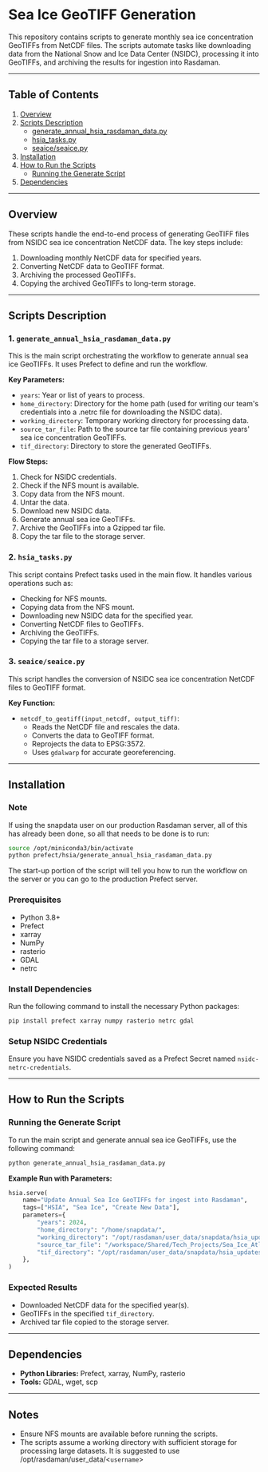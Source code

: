# Sea Ice GeoTIFF Generation

This repository contains scripts to generate monthly sea ice concentration GeoTIFFs from NetCDF files. The scripts automate tasks like downloading data from the National Snow and Ice Data Center (NSIDC), processing it into GeoTIFFs, and archiving the results for ingestion into Rasdaman.

---

## Table of Contents

1. [Overview](#overview)
2. [Scripts Description](#scripts-description)
   - [generate_annual_hsia_rasdaman_data.py](#generate_annual_hsia_rasdaman_datapy)
   - [hsia_tasks.py](#hsia_taskspy)
   - [seaice/seaice.py](#seaiceseaicepy)
3. [Installation](#installation)
4. [How to Run the Scripts](#how-to-run-the-scripts)
   - [Running the Generate Script](#running-the-generate-script)
5. [Dependencies](#dependencies)

---

## Overview

These scripts handle the end-to-end process of generating GeoTIFF files from NSIDC sea ice concentration NetCDF data. The key steps include:

1. Downloading monthly NetCDF data for specified years.
2. Converting NetCDF data to GeoTIFF format.
3. Archiving the processed GeoTIFFs.
4. Copying the archived GeoTIFFs to long-term storage.

---

## Scripts Description

### 1. `generate_annual_hsia_rasdaman_data.py`

This is the main script orchestrating the workflow to generate annual sea ice GeoTIFFs. It uses Prefect to define and run the workflow.

**Key Parameters:**

- `years`: Year or list of years to process.
- `home_directory`: Directory for the home path (used for writing our team's credentials into a .netrc file for downloading the NSIDC data).
- `working_directory`: Temporary working directory for processing data.
- `source_tar_file`: Path to the source tar file containing previous years' sea ice concentration GeoTIFFs.
- `tif_directory`: Directory to store the generated GeoTIFFs.

**Flow Steps:**

1. Check for NSIDC credentials.
2. Check if the NFS mount is available.
3. Copy data from the NFS mount.
4. Untar the data.
5. Download new NSIDC data.
6. Generate annual sea ice GeoTIFFs.
7. Archive the GeoTIFFs into a Gzipped tar file.
8. Copy the tar file to the storage server.

### 2. `hsia_tasks.py`

This script contains Prefect tasks used in the main flow. It handles various operations such as:

- Checking for NFS mounts.
- Copying data from the NFS mount.
- Downloading new NSIDC data for the specified year.
- Converting NetCDF files to GeoTIFFs.
- Archiving the GeoTIFFs.
- Copying the tar file to a storage server.

### 3. `seaice/seaice.py`

This script handles the conversion of NSIDC sea ice concentration NetCDF files to GeoTIFF format.

**Key Function:**

- `netcdf_to_geotiff(input_netcdf, output_tiff)`:
  - Reads the NetCDF file and rescales the data.
  - Converts the data to GeoTIFF format.
  - Reprojects the data to EPSG:3572.
  - Uses `gdalwarp` for accurate georeferencing.

---

## Installation

### Note

If using the snapdata user on our production Rasdaman server, all of this has already been done, so all that needs to be done is to run:

```bash
source /opt/miniconda3/bin/activate
python prefect/hsia/generate_annual_hsia_rasdaman_data.py
```

The start-up portion of the script will tell you how to run the workflow on the server or you can go to the production Prefect server.

### Prerequisites

- Python 3.8+
- Prefect
- xarray
- NumPy
- rasterio
- GDAL
- netrc

### Install Dependencies

Run the following command to install the necessary Python packages:

```bash
pip install prefect xarray numpy rasterio netrc gdal
```

### Setup NSIDC Credentials

Ensure you have NSIDC credentials saved as a Prefect Secret named `nsidc-netrc-credentials`.

---

## How to Run the Scripts

### Running the Generate Script

To run the main script and generate annual sea ice GeoTIFFs, use the following command:

```bash
python generate_annual_hsia_rasdaman_data.py
```

**Example Run with Parameters:**

```python
hsia.serve(
    name="Update Annual Sea Ice GeoTIFFs for ingest into Rasdaman",
    tags=["HSIA", "Sea Ice", "Create New Data"],
    parameters={
        "years": 2024,
        "home_directory": "/home/snapdata/",
        "working_directory": "/opt/rasdaman/user_data/snapdata/hsia_updates/",
        "source_tar_file": "/workspace/Shared/Tech_Projects/Sea_Ice_Atlas/final_products/rasdaman_hsia_arctic_production_tifs.tgz",
        "tif_directory": "/opt/rasdaman/user_data/snapdata/hsia_updates/rasdaman_hsia_arctic_production_tifs",
    },
)
```

### Expected Results

- Downloaded NetCDF data for the specified year(s).
- GeoTIFFs in the specified `tif_directory`.
- Archived tar file copied to the storage server.

---

## Dependencies

- **Python Libraries:** Prefect, xarray, NumPy, rasterio
- **Tools:** GDAL, wget, scp

---

## Notes

- Ensure NFS mounts are available before running the scripts.
- The scripts assume a working directory with sufficient storage for processing large datasets. It is suggested to use /opt/rasdaman/user_data/<`username`>
